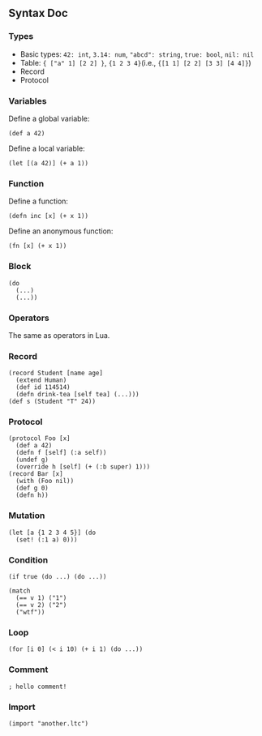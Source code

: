 ## Syntax Doc

### Types
- Basic types: `42: int`, `3.14: num`, `"abcd": string`, `true: bool`, `nil: nil`
- Table: `{ ["a" 1] [2 2] }`, `{1 2 3 4}`(i.e., `{[1 1] [2 2] [3 3] [4 4]}`)
- Record
- Protocol

### Variables
Define a global variable:
```
(def a 42)
```

Define a local variable:
```
(let [(a 42)] (+ a 1))
```

### Function
Define a function:
```
(defn inc [x] (+ x 1))
```

Define an anonymous function:
```
(fn [x] (+ x 1))
```

### Block
```
(do
  (...)
  (...))
```

### Operators
The same as operators in Lua.

### Record
```
(record Student [name age]
  (extend Human)
  (def id 114514)
  (defn drink-tea [self tea] (...)))
(def s (Student "T" 24))
```

### Protocol
```
(protocol Foo [x]
  (def a 42)
  (defn f [self] (:a self))
  (undef g)
  (override h [self] (+ (:b super) 1)))
(record Bar [x]
  (with (Foo nil))
  (def g 0)
  (defn h))
```

### Mutation
```
(let [a {1 2 3 4 5}] (do
  (set! (:1 a) 0)))
```

### Condition
```
(if true (do ...) (do ...))
```

```
(match
  (== v 1) ("1")
  (== v 2) ("2")
  ("wtf"))
```

### Loop
```
(for [i 0] (< i 10) (+ i 1) (do ...))
```

### Comment
```
; hello comment!
```

### Import
```
(import "another.ltc")
```
